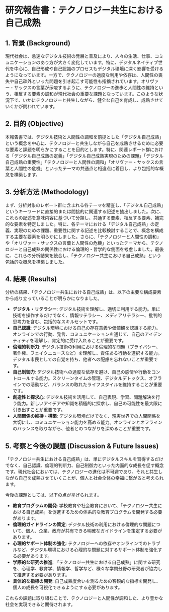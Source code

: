 # 研究報告書：テクノロジー共生における自己成熟

## 1. 背景 (Background)
現代社会は、急速なデジタル技術の発展と普及により、人々の生活、仕事、コミュニケーションのあり方が大きく変化しています。特に、デジタルネイティブ世代を中心に、自己形成や自己認識のプロセスもデジタル環境に深く影響を受けるようになっています。一方で、テクノロジーの過度な利用や依存は、人間性の喪失や自己疎外といった問題を引き起こす可能性も指摘されています。オリヴァー・サックスの言葉が示唆するように、テクノロジーの進歩と人間性の維持という、相反する要素の調和が現代社会の重要な課題となっています。このような状況下で、いかにテクノロジーと共生しながら、健全な自己を育成し、成熟させていくかが問われています。

## 2. 目的 (Objective)
本報告書では、デジタル技術と人間性の調和を前提とした「デジタル自己成熟」という概念を中心に、テクノロジーと共生しながら自己を成熟させるために必要な要素と課題を明らかにすることを目的とします。特に、関連レポート群における「デジタル自己成熟の定義」「デジタル自己成熟実現のための課題」「デジタル自己成熟の重要性」「テクノロジーと人間性の調和」「オリヴァー・サックスの言葉と人間性の危機」といったテーマの共通点と相違点に着目し、より包括的な概念を構築します。

## 3. 分析方法 (Methodology)
まず、分析対象のレポート群に含まれる各テーマを精査し、「デジタル自己成熟」というキーワードに直接的または間接的に関連する記述を抽出しました。次に、これらの記述を意味内容に基づいて分類し、共通する要素、相反する要素、補完的な要素を特定しました。特に、各テーマにおける「デジタル自己成熟」の定義、実現のための課題、重要性に関する記述を比較検討することで、概念を構成する主要な要素を明らかにしました。さらに、「テクノロジーと人間性の調和」や「オリヴァー・サックスの言葉と人間性の危機」といったテーマから、テクノロジーと自己成熟の関係性における倫理的・哲学的な側面を考慮しました。最後に、これらの分析結果を統合し、「テクノロジー共生における自己成熟」という包括的な概念を構築しました。

## 4. 結果 (Results)
分析の結果、「テクノロジー共生における自己成熟」は、以下の主要な構成要素から成り立っていることが明らかになりました。

- **デジタル・リテラシー**: デジタル技術を理解し、適切に利用する能力。単に技術を操作するだけでなく、情報リテラシー、メディアリテラシー、批判的思考力を含む、包括的なスキルセットです。
- **自己認識**: デジタル環境における自己の存在意義や価値観を認識する能力。オンラインでの行動、発言、コミュニケーションを通じて、自己のアイデンティティを理解し、肯定的に受け入れることが重要です。
- **倫理的判断力**: デジタル技術の利用における倫理的な問題（プライバシー、著作権、フェイクニュースなど）を理解し、責任ある行動を選択する能力。デジタル市民としての自覚を持ち、他者への配慮を忘れないことが重要です。
- **自己制御力**: デジタル技術への過度な依存を避け、自己の感情や行動をコントロールする能力。スクリーンタイムの管理、デジタルデトックス、オフラインでの活動など、バランスの取れたライフスタイルを維持することが重要です。
- **創造性と探求心**: デジタル技術を活用して、自己表現、学習、問題解決を行う能力。新しいアイデアや知識を積極的に探求し、自己の可能性を最大限に引き出すことが重要です。
- **人間関係の維持・構築**: デジタル環境だけでなく、現実世界での人間関係を大切にし、コミュニケーション能力を高める能力。オンラインとオフラインのバランスを取りながら、他者とのつながりを深めることが重要です。

## 5. 考察と今後の課題 (Discussion & Future Issues)
「テクノロジー共生における自己成熟」は、単にデジタルスキルを習得するだけでなく、自己認識、倫理的判断力、自己制御力といった内面的な成長を促す概念です。現代社会においては、テクノロジーの進化は不可避であり、それと共生しながら自己を成熟させていくことが、個人と社会全体の幸福に繋がると考えられます。

今後の課題としては、以下の点が挙げられます。

- **教育プログラムの開発**: 学校教育や社会教育において、「テクノロジー共生における自己成熟」を促進するための体系的な教育プログラムを開発する必要があります。
- **倫理的ガイドラインの策定**: デジタル技術の利用における倫理的な問題について、個人、企業、政府が共有できる明確なガイドラインを策定する必要があります。
- **心理的サポート体制の強化**: テクノロジーへの依存やオンラインでのトラブルなど、デジタル環境における心理的な問題に対するサポート体制を強化する必要があります。
- **学際的な研究の推進**: 「テクノロジー共生における自己成熟」に関する研究を、心理学、教育学、情報学、哲学など、様々な学問分野の研究者が協力して推進する必要があります。
- **具体的な指標の開発**: 自己成熟度合いを測るための客観的な指標を開発し、個人の成長を可視化できるようにする必要があります。

これらの課題に取り組むことで、テクノロジーと人間性が調和した、より豊かな社会を実現できると期待されます。
